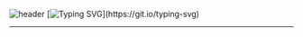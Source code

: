 ![header](https://capsule-render.vercel.app/api?type=waving&color=85CCDD&text=&animation=twinkling&height=80)
[![Typing SVG](https://readme-typing-svg.demolab.com?font=Alkatra&weight=500&size=45&duration=4000&pause=3&color=85CCDD&center=false&vCenter=false&multiline=true&repeat=true&width=1000&height=100&lines=Welcome+to+Koohyewon's+GitHub!)](https://git.io/typing-svg)
 
<div align="left">

---

<!--[![Hyewon's GitHub stats](https://github-readme-stats.vercel.app/api?username=Koohyewon&count_private=true&theme=radical&show_icons=true)](https://github.com/Koohyewon/github-readme-stats)-->



